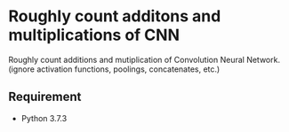 Roughly count additons and multiplications of CNN
=====

Roughly count additions and mutiplication of Convolution Neural Network.
(ignore activation functions, poolings, concatenates, etc.)

## Requirement

- Python 3.7.3
